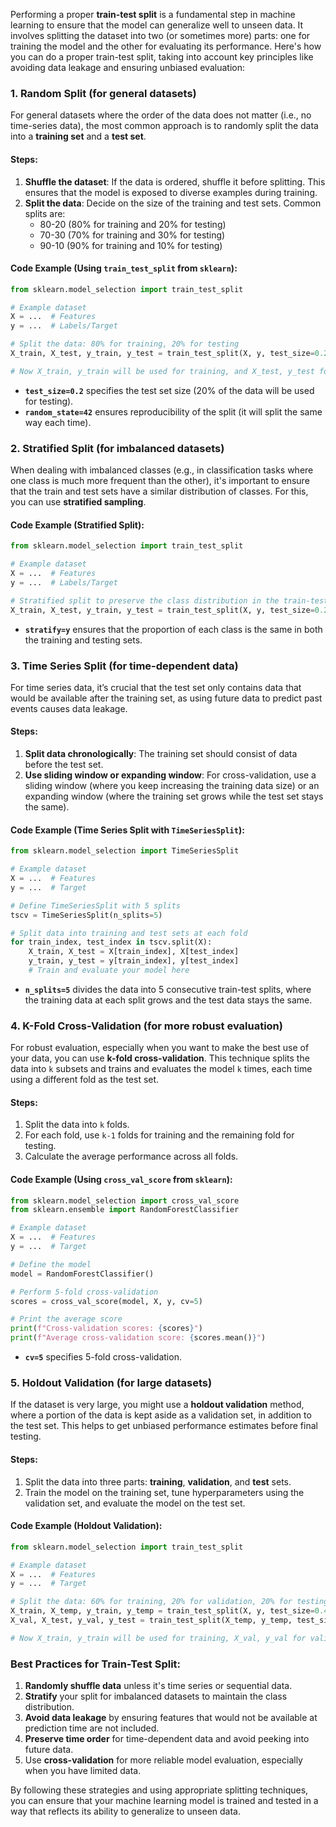 Performing a proper **train-test split** is a fundamental step in machine learning to ensure that the model can generalize well to unseen data. It involves splitting the dataset into two (or sometimes more) parts: one for training the model and the other for evaluating its performance. Here's how you can do a proper train-test split, taking into account key principles like avoiding data leakage and ensuring unbiased evaluation:

### 1. **Random Split (for general datasets)**

For general datasets where the order of the data does not matter (i.e., no time-series data), the most common approach is to randomly split the data into a **training set** and a **test set**.

#### Steps:
1. **Shuffle the dataset**: If the data is ordered, shuffle it before splitting. This ensures that the model is exposed to diverse examples during training.
2. **Split the data**: Decide on the size of the training and test sets. Common splits are:
   - 80-20 (80% for training and 20% for testing)
   - 70-30 (70% for training and 30% for testing)
   - 90-10 (90% for training and 10% for testing)

#### Code Example (Using `train_test_split` from `sklearn`):
```python
from sklearn.model_selection import train_test_split

# Example dataset
X = ...  # Features
y = ...  # Labels/Target

# Split the data: 80% for training, 20% for testing
X_train, X_test, y_train, y_test = train_test_split(X, y, test_size=0.2, random_state=42)

# Now X_train, y_train will be used for training, and X_test, y_test for testing.
```

- **`test_size=0.2`** specifies the test set size (20% of the data will be used for testing).
- **`random_state=42`** ensures reproducibility of the split (it will split the same way each time).
  
### 2. **Stratified Split (for imbalanced datasets)**

When dealing with imbalanced classes (e.g., in classification tasks where one class is much more frequent than the other), it's important to ensure that the train and test sets have a similar distribution of classes. For this, you can use **stratified sampling**.

#### Code Example (Stratified Split):
```python
from sklearn.model_selection import train_test_split

# Example dataset
X = ...  # Features
y = ...  # Labels/Target

# Stratified split to preserve the class distribution in the train-test split
X_train, X_test, y_train, y_test = train_test_split(X, y, test_size=0.2, stratify=y, random_state=42)
```

- **`stratify=y`** ensures that the proportion of each class is the same in both the training and testing sets.

### 3. **Time Series Split (for time-dependent data)**

For time series data, it’s crucial that the test set only contains data that would be available after the training set, as using future data to predict past events causes data leakage.

#### Steps:
1. **Split data chronologically**: The training set should consist of data before the test set.
2. **Use sliding window or expanding window**: For cross-validation, use a sliding window (where you keep increasing the training data size) or an expanding window (where the training set grows while the test set stays the same).

#### Code Example (Time Series Split with `TimeSeriesSplit`):
```python
from sklearn.model_selection import TimeSeriesSplit

# Example dataset
X = ...  # Features
y = ...  # Target

# Define TimeSeriesSplit with 5 splits
tscv = TimeSeriesSplit(n_splits=5)

# Split data into training and test sets at each fold
for train_index, test_index in tscv.split(X):
    X_train, X_test = X[train_index], X[test_index]
    y_train, y_test = y[train_index], y[test_index]
    # Train and evaluate your model here
```

- **`n_splits=5`** divides the data into 5 consecutive train-test splits, where the training data at each split grows and the test data stays the same.

### 4. **K-Fold Cross-Validation (for more robust evaluation)**

For robust evaluation, especially when you want to make the best use of your data, you can use **k-fold cross-validation**. This technique splits the data into `k` subsets and trains and evaluates the model `k` times, each time using a different fold as the test set.

#### Steps:
1. Split the data into `k` folds.
2. For each fold, use `k-1` folds for training and the remaining fold for testing.
3. Calculate the average performance across all folds.

#### Code Example (Using `cross_val_score` from `sklearn`):
```python
from sklearn.model_selection import cross_val_score
from sklearn.ensemble import RandomForestClassifier

# Example dataset
X = ...  # Features
y = ...  # Target

# Define the model
model = RandomForestClassifier()

# Perform 5-fold cross-validation
scores = cross_val_score(model, X, y, cv=5)

# Print the average score
print(f"Cross-validation scores: {scores}")
print(f"Average cross-validation score: {scores.mean()}")
```

- **`cv=5`** specifies 5-fold cross-validation.

### 5. **Holdout Validation (for large datasets)**

If the dataset is very large, you might use a **holdout validation** method, where a portion of the data is kept aside as a validation set, in addition to the test set. This helps to get unbiased performance estimates before final testing.

#### Steps:
1. Split the data into three parts: **training**, **validation**, and **test** sets.
2. Train the model on the training set, tune hyperparameters using the validation set, and evaluate the model on the test set.

#### Code Example (Holdout Validation):
```python
from sklearn.model_selection import train_test_split

# Example dataset
X = ...  # Features
y = ...  # Target

# Split the data: 60% for training, 20% for validation, 20% for testing
X_train, X_temp, y_train, y_temp = train_test_split(X, y, test_size=0.4, random_state=42)
X_val, X_test, y_val, y_test = train_test_split(X_temp, y_temp, test_size=0.5, random_state=42)

# Now X_train, y_train will be used for training, X_val, y_val for validation, and X_test, y_test for final testing.
```

### Best Practices for Train-Test Split:
1. **Randomly shuffle data** unless it's time series or sequential data.
2. **Stratify** your split for imbalanced datasets to maintain the class distribution.
3. **Avoid data leakage** by ensuring features that would not be available at prediction time are not included.
4. **Preserve time order** for time-dependent data and avoid peeking into future data.
5. Use **cross-validation** for more reliable model evaluation, especially when you have limited data.

By following these strategies and using appropriate splitting techniques, you can ensure that your machine learning model is trained and tested in a way that reflects its ability to generalize to unseen data.
